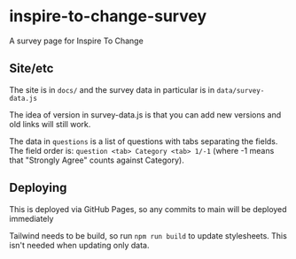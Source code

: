# inspire-to-change-survey

A survey page for Inspire To Change

## Site/etc

The site is in `docs/` and the survey data in particular is in `data/survey-data.js`

The idea of version in survey-data.js is that you can add new versions and old links will still work.

The data in `questions` is a list of questions with tabs separating the fields. The field order is: `question <tab> Category <tab> 1/-1` (where -1 means that "Strongly Agree" counts against Category).

## Deploying

This is deployed via GitHub Pages, so any commits to main will be deployed immediately

Tailwind needs to be build, so run `npm run build` to update stylesheets. This isn't needed when updating only data.
